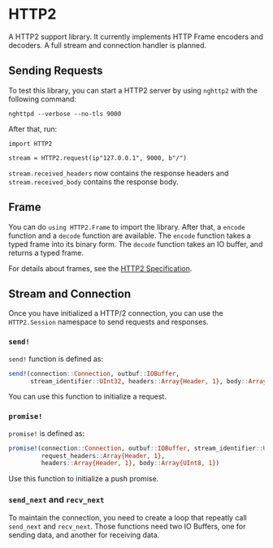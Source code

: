 # HTTP2

A HTTP2 support library. It currently implements HTTP Frame encoders and decoders. A full stream and connection handler is planned.

## Sending Requests

To test this library, you can start a HTTP2 server by using `nghttp2` with the
following command:

```
nghttpd --verbose --no-tls 9000
```

After that, run:

```
import HTTP2

stream = HTTP2.request(ip"127.0.0.1", 9000, b"/")
```

`stream.received_headers` now contains the response headers and
`stream.received_body` contains the response body.

## Frame

You can do `using HTTP2.Frame` to import the library. After that, a `encode` function and a `decode` function are available. The `encode` function takes a typed frame into its binary form. The `decode` function takes an IO buffer, and returns a typed frame.

For details about frames, see the [HTTP2 Specification](http://httpwg.org/specs/rfc7540.html).

## Stream and Connection

Once you have initialized a HTTP/2 connection, you can use the `HTTP2.Session`
namespace to send requests and responses.

### `send!`

`send!` function is defined as:

```julia
send!(connection::Connection, outbuf::IOBuffer,
      stream_identifier::UInt32, headers::Array{Header, 1}, body::Array{UInt8, 1})
```

You can use this function to initialize a request.

### `promise!`

`promise!` is defined as:

```julia
promise!(connection::Connection, outbuf::IOBuffer, stream_identifier::UInt32,
         request_headers::Array{Header, 1},
         headers::Array{Header, 1}, body::Array{UInt8, 1})
```

Use this function to initialize a push promise.

### `send_next` and `recv_next`

To maintain the connection, you need to create a loop that repeatly call
`send_next` and `recv_next`. Those functions need two IO Buffers, one for
sending data, and another for receiving data.
